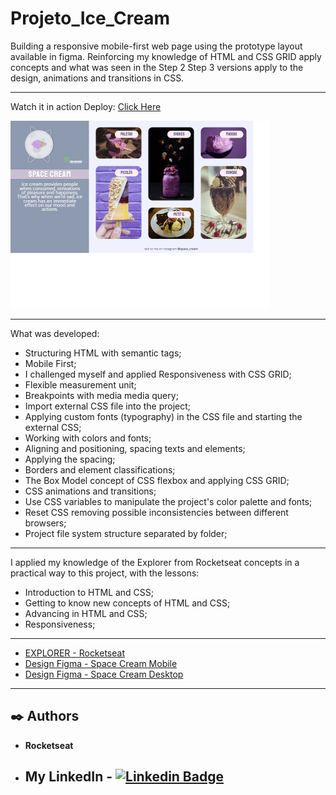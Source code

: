 # Projeto_Ice_Cream


  Building a responsive mobile-first web page using the prototype layout available in figma.
Reinforcing my knowledge of HTML and CSS GRID apply concepts and what was seen in
the Step 2 Step 3 versions apply to the design, animations and transitions in CSS.


-----

  Watch it in action Deploy: [Click Here](https://ludiemert.github.io/Projeto_Ice_Cream//)
  
  <img height="300px" src="https://github.com/ludiemert/Projeto_Ice_Cream/blob/main/.github/preview.png">

------
What was developed:

- Structuring HTML with semantic tags;
- Mobile First;
- I challenged myself and applied Responsiveness with CSS GRID;
- Flexible measurement unit;
- Breakpoints with media media query;
- Import external CSS file into the project;
- Applying custom fonts (typography) in the CSS file and starting the external CSS;
- Working with colors and fonts;
- Aligning and positioning, spacing texts and elements;
- Applying the spacing;
- Borders and element classifications;
- The Box Model concept of CSS flexbox and applying CSS GRID;
- CSS animations and transitions;
- Use CSS variables to manipulate the project's color palette and fonts;
- Reset CSS removing possible inconsistencies between different browsers;
- Project file system structure separated by folder;

------

I applied my knowledge of the Explorer from Rocketseat concepts in a practical way 
to this project, with the lessons:

- Introduction to HTML and CSS;
- Getting to know new concepts of HTML and CSS;
- Advancing in HTML and CSS;
- Responsiveness;
  
-----

- [EXPLORER - Rocketseat](https://www.rocketseat.com.br/explorer)
- [Design Figma - Space Cream Mobile](https://www.figma.com/file/drBBktNRdtCIUiN4cZk4yo?node-id=0:1)
- [Design Figma - Space Cream Desktop](https://www.figma.com/file/pddZCuQIRLjk5dEHQ4L4YR?node-id=0:1)

-------

## ✒️ Authors

 * **Rocketseat**

- ## My LinkedIn - [![Linkedin Badge](https://img.shields.io/badge/-LucianaDiemert-blue?style=flat-square&logo=Linkedin&logoColor=white&link=https://www.linkedin.com/in/lucianadiemert/)](https://www.linkedin.com/in/lucianadiemert/)



